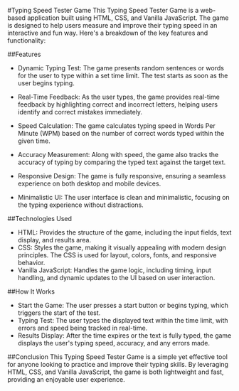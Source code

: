 #Typing Speed Tester Game
This Typing Speed Tester Game is a web-based application built using HTML, CSS, and Vanilla JavaScript. The game is designed to help users measure and improve their typing speed in an interactive and fun way. Here's a breakdown of the key features and functionality:

##Features
- Dynamic Typing Test: The game presents random sentences or words for the user to type within a set time limit. The test starts as soon as the user begins typing.

- Real-Time Feedback: As the user types, the game provides real-time feedback by highlighting correct and incorrect letters, helping users identify and correct mistakes immediately.

- Speed Calculation: The game calculates typing speed in Words Per Minute (WPM) based on the number of correct words typed within the given time.

- Accuracy Measurement: Along with speed, the game also tracks the accuracy of typing by comparing the typed text against the target text.

- Responsive Design: The game is fully responsive, ensuring a seamless experience on both desktop and mobile devices.

- Minimalistic UI: The user interface is clean and minimalistic, focusing on the typing experience without distractions.

##Technologies Used
- HTML: Provides the structure of the game, including the input fields, text display, and results area.
- CSS: Styles the game, making it visually appealing with modern design principles. The CSS is used for layout, colors, fonts, and responsive behavior.
- Vanilla JavaScript: Handles the game logic, including timing, input handling, and dynamic updates to the UI based on user interaction.

##How It Works
- Start the Game: The user presses a start button or begins typing, which triggers the start of the test.
- Typing Test: The user types the displayed text within the time limit, with errors and speed being tracked in real-time.
- Results Display: After the time expires or the text is fully typed, the game displays the user's typing speed, accuracy, and any errors made.

##Conclusion
This Typing Speed Tester Game is a simple yet effective tool for anyone looking to practice and improve their typing skills. By leveraging HTML, CSS, and Vanilla JavaScript, the game is both lightweight and fast, providing an enjoyable user experience.
